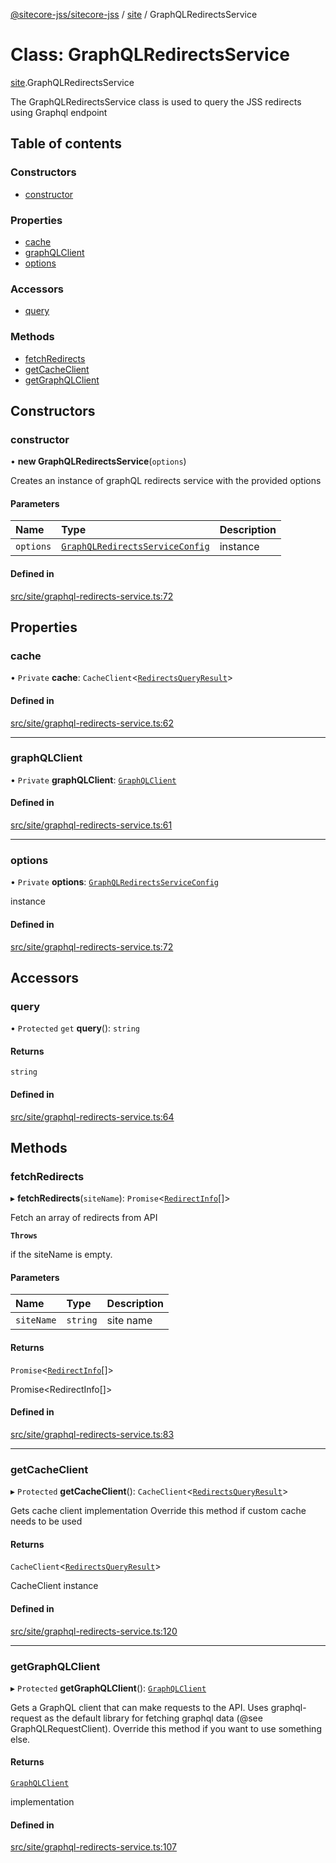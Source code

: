 [@sitecore-jss/sitecore-jss](../README.md) / [site](../modules/site.md) / GraphQLRedirectsService

# Class: GraphQLRedirectsService

[site](../modules/site.md).GraphQLRedirectsService

The GraphQLRedirectsService class is used to query the JSS redirects using Graphql endpoint

## Table of contents

### Constructors

- [constructor](site.GraphQLRedirectsService.md#constructor)

### Properties

- [cache](site.GraphQLRedirectsService.md#cache)
- [graphQLClient](site.GraphQLRedirectsService.md#graphqlclient)
- [options](site.GraphQLRedirectsService.md#options)

### Accessors

- [query](site.GraphQLRedirectsService.md#query)

### Methods

- [fetchRedirects](site.GraphQLRedirectsService.md#fetchredirects)
- [getCacheClient](site.GraphQLRedirectsService.md#getcacheclient)
- [getGraphQLClient](site.GraphQLRedirectsService.md#getgraphqlclient)

## Constructors

### constructor

• **new GraphQLRedirectsService**(`options`)

Creates an instance of graphQL redirects service with the provided options

#### Parameters

| Name | Type | Description |
| :------ | :------ | :------ |
| `options` | [`GraphQLRedirectsServiceConfig`](../modules/site.md#graphqlredirectsserviceconfig) | instance |

#### Defined in

[src/site/graphql-redirects-service.ts:72](https://github.com/Sitecore/jss/blob/a3b05707b/packages/sitecore-jss/src/site/graphql-redirects-service.ts#L72)

## Properties

### cache

• `Private` **cache**: `CacheClient`<[`RedirectsQueryResult`](../modules/site.md#redirectsqueryresult)\>

#### Defined in

[src/site/graphql-redirects-service.ts:62](https://github.com/Sitecore/jss/blob/a3b05707b/packages/sitecore-jss/src/site/graphql-redirects-service.ts#L62)

___

### graphQLClient

• `Private` **graphQLClient**: [`GraphQLClient`](../interfaces/index.GraphQLClient.md)

#### Defined in

[src/site/graphql-redirects-service.ts:61](https://github.com/Sitecore/jss/blob/a3b05707b/packages/sitecore-jss/src/site/graphql-redirects-service.ts#L61)

___

### options

• `Private` **options**: [`GraphQLRedirectsServiceConfig`](../modules/site.md#graphqlredirectsserviceconfig)

instance

#### Defined in

[src/site/graphql-redirects-service.ts:72](https://github.com/Sitecore/jss/blob/a3b05707b/packages/sitecore-jss/src/site/graphql-redirects-service.ts#L72)

## Accessors

### query

• `Protected` `get` **query**(): `string`

#### Returns

`string`

#### Defined in

[src/site/graphql-redirects-service.ts:64](https://github.com/Sitecore/jss/blob/a3b05707b/packages/sitecore-jss/src/site/graphql-redirects-service.ts#L64)

## Methods

### fetchRedirects

▸ **fetchRedirects**(`siteName`): `Promise`<[`RedirectInfo`](../modules/site.md#redirectinfo)[]\>

Fetch an array of redirects from API

**`Throws`**

if the siteName is empty.

#### Parameters

| Name | Type | Description |
| :------ | :------ | :------ |
| `siteName` | `string` | site name |

#### Returns

`Promise`<[`RedirectInfo`](../modules/site.md#redirectinfo)[]\>

Promise<RedirectInfo[]>

#### Defined in

[src/site/graphql-redirects-service.ts:83](https://github.com/Sitecore/jss/blob/a3b05707b/packages/sitecore-jss/src/site/graphql-redirects-service.ts#L83)

___

### getCacheClient

▸ `Protected` **getCacheClient**(): `CacheClient`<[`RedirectsQueryResult`](../modules/site.md#redirectsqueryresult)\>

Gets cache client implementation
Override this method if custom cache needs to be used

#### Returns

`CacheClient`<[`RedirectsQueryResult`](../modules/site.md#redirectsqueryresult)\>

CacheClient instance

#### Defined in

[src/site/graphql-redirects-service.ts:120](https://github.com/Sitecore/jss/blob/a3b05707b/packages/sitecore-jss/src/site/graphql-redirects-service.ts#L120)

___

### getGraphQLClient

▸ `Protected` **getGraphQLClient**(): [`GraphQLClient`](../interfaces/index.GraphQLClient.md)

Gets a GraphQL client that can make requests to the API. Uses graphql-request as the default
library for fetching graphql data (@see GraphQLRequestClient). Override this method if you
want to use something else.

#### Returns

[`GraphQLClient`](../interfaces/index.GraphQLClient.md)

implementation

#### Defined in

[src/site/graphql-redirects-service.ts:107](https://github.com/Sitecore/jss/blob/a3b05707b/packages/sitecore-jss/src/site/graphql-redirects-service.ts#L107)
